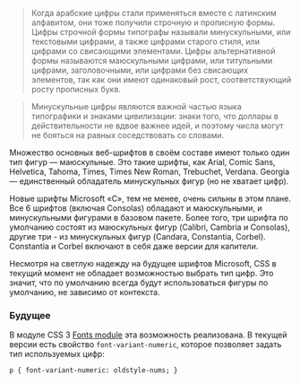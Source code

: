 > Когда арабские цифры стали применяться вместе с латинским алфавитом, они тоже получили строчную и прописную формы. Цифры строчной формы типографы называли минускульными, или текстовыми цифрами, а также цифрами старого стиля, или цифрами со свисающими элементами. Цифры альтернативной формы называются маюскульными цифрами, или титульными цифрами, заголовочными, или цифрами без свисающих элементов, так как они имеют одинаковый рост, соответствующий росту прописных букв.

> Минускульные цифры являются важной частью языка типографики и знаками цивилизации: знаки того, что доллары в действительности не вдвое важнее идей, и поэтому числа могут не бояться на равных соседствовать со словами.

Множество основных веб-шрифтов в своём составе имеют только один тип фигур — маюскульные. Это такие шрифты, как Arial, Comic Sans, Helvetica, Tahoma, Times, Times New Roman, Trebuchet, Verdana. Georgia — единственный обладатель минускульных фигур (но не хватает цифр).

Новые шрифты Microsoft «C», тем не менее, очень сильны в этом плане. Все 6 шрифтов (включая Consolas) обладают и маюскульными, и минускульными фигурами в базовом пакете. Более того, три шрифта по умолчанию состоят из маюскульных фигур (Calibri, Cambria и Consolas), другие три - из минускульных фигур (Candara, Constantia, Corbel). Constantia и Corbel включают в себя даже версии для капители.

Несмотря на светлую надежду на будущее шрифтов Microsoft, <abbr>CSS</abbr> в текущий момент не обладает возможностью выбрать тип цифр. Это значит, что по умолчанию всегда будут использоваться фигуры по умолчанию, не зависимо от контекста.

### Будущее

В модуле <abbr>CSS</abbr> 3 [Fonts module](http://www.w3.org/TR/css3-fonts/) эта возможность реализована. В текущей версии есть свойство `font-variant-numeric`, которое позволяет задать тип используемых цифр:

	p { font-variant-numeric: oldstyle-nums; }